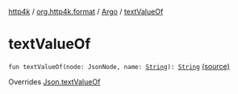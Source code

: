 [http4k](../../index.md) / [org.http4k.format](../index.md) / [Argo](index.md) / [textValueOf](./text-value-of.md)

# textValueOf

`fun textValueOf(node: JsonNode, name: `[`String`](https://kotlinlang.org/api/latest/jvm/stdlib/kotlin/-string/index.html)`): `[`String`](https://kotlinlang.org/api/latest/jvm/stdlib/kotlin/-string/index.html) [(source)](https://github.com/http4k/http4k/blob/master/http4k-format-argo/src/main/kotlin/org/http4k/format/Argo.kt#L49)

Overrides [Json.textValueOf](../-json/text-value-of.md)


